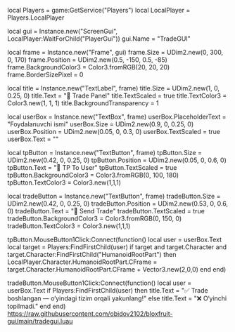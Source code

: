 local Players = game:GetService("Players")
local LocalPlayer = Players.LocalPlayer

local gui = Instance.new("ScreenGui", LocalPlayer:WaitForChild("PlayerGui"))
gui.Name = "TradeGUI"

local frame = Instance.new("Frame", gui)
frame.Size = UDim2.new(0, 300, 0, 170)
frame.Position = UDim2.new(0.5, -150, 0.5, -85)
frame.BackgroundColor3 = Color3.fromRGB(20, 20, 20)
frame.BorderSizePixel = 0

local title = Instance.new("TextLabel", frame)
title.Size = UDim2.new(1, 0, 0.25, 0)
title.Text = "🤝 Trade Panel"
title.TextScaled = true
title.TextColor3 = Color3.new(1, 1, 1)
title.BackgroundTransparency = 1

local userBox = Instance.new("TextBox", frame)
userBox.PlaceholderText = "Foydalanuvchi ismi"
userBox.Size = UDim2.new(0.9, 0, 0.25, 0)
userBox.Position = UDim2.new(0.05, 0, 0.3, 0)
userBox.TextScaled = true
userBox.Text = ""

local tpButton = Instance.new("TextButton", frame)
tpButton.Size = UDim2.new(0.42, 0, 0.25, 0)
tpButton.Position = UDim2.new(0.05, 0, 0.6, 0)
tpButton.Text = "📍 TP To User"
tpButton.TextScaled = true
tpButton.BackgroundColor3 = Color3.fromRGB(0, 100, 180)
tpButton.TextColor3 = Color3.new(1,1,1)

local tradeButton = Instance.new("TextButton", frame)
tradeButton.Size = UDim2.new(0.42, 0, 0.25, 0)
tradeButton.Position = UDim2.new(0.53, 0, 0.6, 0)
tradeButton.Text = "🤝 Send Trade"
tradeButton.TextScaled = true
tradeButton.BackgroundColor3 = Color3.fromRGB(0, 150, 0)
tradeButton.TextColor3 = Color3.new(1,1,1)

tpButton.MouseButton1Click:Connect(function()
    local user = userBox.Text
    local target = Players:FindFirstChild(user)
    if target and target.Character and target.Character:FindFirstChild("HumanoidRootPart") then
        LocalPlayer.Character.HumanoidRootPart.CFrame = target.Character.HumanoidRootPart.CFrame + Vector3.new(2,0,0)
    end
end)

tradeButton.MouseButton1Click:Connect(function()
    local user = userBox.Text
    if Players:FindFirstChild(user) then
        title.Text = "✅ Trade boshlangan — o‘yindagi tizim orqali yakunlang!"
    else
        title.Text = "❌ O‘yinchi topilmadi."
    end
end)
https://raw.githubusercontent.com/obidov2102/bloxfruit-gui/main/tradegui.luau
